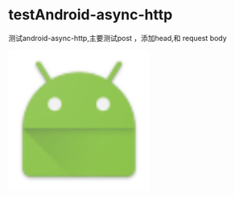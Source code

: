 # testAndroid-async-http


测试android-async-http,主要测试post ，添加head,和 request body


<img src="https://github.com/yiwuxue/testAndroid-async-http/blob/master/app/src/main/res/mipmap-hdpi/ic_launcher.png?raw=true" width="280"/>
